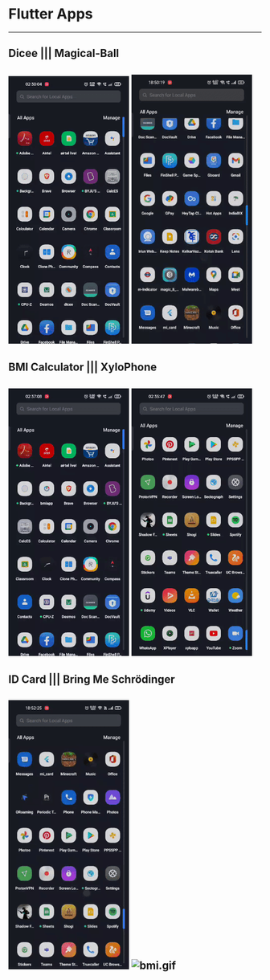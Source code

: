 # Flutter Apps

---
## Dicee ||| Magical-Ball
![dicee.gif](assets/dicee.gif)  ![bmi.gif](assets/magic-8.gif) 
---

## BMI Calculator ||| XyloPhone
![bmi.gif](assets/bmi.gif)  ![xylo.gif](assets/xylo.gif) 
---

## ID Card ||| Bring Me Schrödinger
![bmi.gif](assets/mi-card.gif)  ![bmi.gif](assets/bring-me.gif)
---
